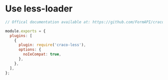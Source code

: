 # Use less-loader

```js title="craco.config.js"
// Offical documentation available at: https://github.com/FormAPI/craco-less

module.exports = {
  plugins: [
    {
      plugin: require('craco-less'),
      options: {
        noIeCompat: true,
      },
    },
  ],
};
```
